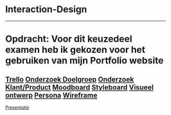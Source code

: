 # Interaction-Design
-------------------------
# Opdracht: Voor dit keuzedeel examen heb ik gekozen voor het gebruiken van mijn Portfolio website



<a href="https://trello.com/b/Z8u4jl3p/duurzaam-huis">Trello</a>
<a href="https://docs.google.com/document/d/1cfPVyOxicfJw_yOnMIvVITYwSDnzwb2c/edit">Onderzoek Doelgroep</a>
<a href="https://docs.google.com/document/d/1SrKEomJWwJ83_axle6CWmApf5BNUaxTh/edit">Onderzoek Klant/Product</a>
<a href="https://drive.google.com/drive/u/0/folders/1DCYDCxA5ZQIKDrXrhnZddL1lE3Y7F0QO">Moodboard</a>
<a href="https://drive.google.com/drive/u/0/folders/1DCYDCxA5ZQIKDrXrhnZddL1lE3Y7F0QO">Styleboard</a>
<a href="https://drive.google.com/drive/u/0/folders/1Fl6-w26wRvcs92-PZQeTW2KgBkw6kYTy">Visueel ontwerp</a>
<a href="https://drive.google.com/drive/u/0/folders/1DCYDCxA5ZQIKDrXrhnZddL1lE3Y7F0QO">Persona</a>
<a href="https://drive.google.com/drive/u/0/folders/1DCYDCxA5ZQIKDrXrhnZddL1lE3Y7F0QO">Wireframe</a>
---------------------------
<a href="https://docs.google.com/presentation/d/1iJc7Ila1c51uQefOYqw35xlQMkUbhUQ0/edit#slide=id.p10">Presentatie</a>




